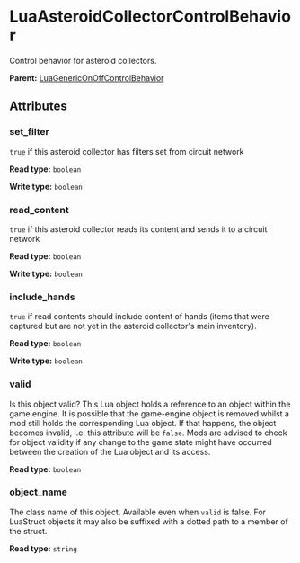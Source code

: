 # LuaAsteroidCollectorControlBehavior

Control behavior for asteroid collectors.

**Parent:** [LuaGenericOnOffControlBehavior](LuaGenericOnOffControlBehavior.md)

## Attributes

### set_filter

`true` if this asteroid collector has filters set from circuit network

**Read type:** `boolean`

**Write type:** `boolean`

### read_content

`true` if this asteroid collector reads its content and sends it to a circuit network

**Read type:** `boolean`

**Write type:** `boolean`

### include_hands

`true` if read contents should include content of hands (items that were captured but are not yet in the asteroid collector's main inventory).

**Read type:** `boolean`

**Write type:** `boolean`

### valid

Is this object valid? This Lua object holds a reference to an object within the game engine. It is possible that the game-engine object is removed whilst a mod still holds the corresponding Lua object. If that happens, the object becomes invalid, i.e. this attribute will be `false`. Mods are advised to check for object validity if any change to the game state might have occurred between the creation of the Lua object and its access.

**Read type:** `boolean`

### object_name

The class name of this object. Available even when `valid` is false. For LuaStruct objects it may also be suffixed with a dotted path to a member of the struct.

**Read type:** `string`

